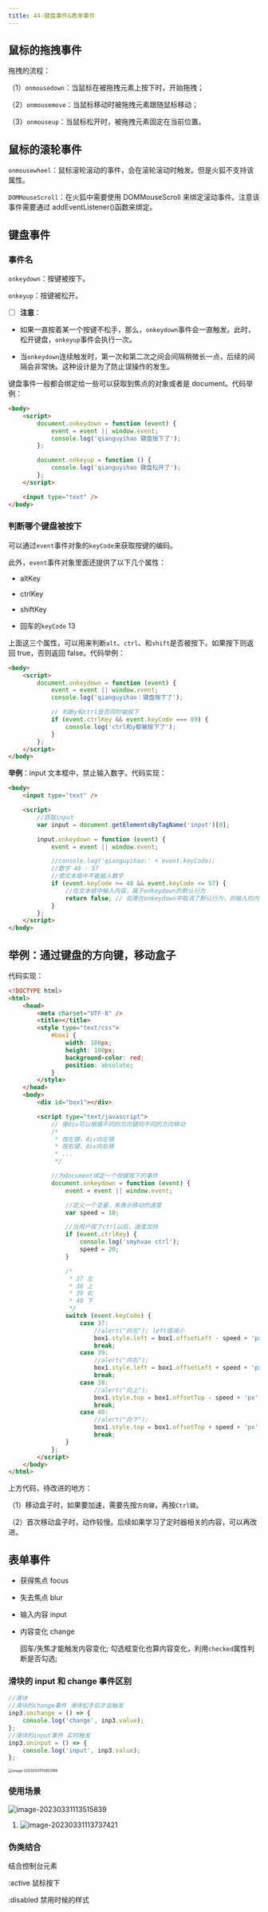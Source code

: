 ```yaml
---
title: 44-键盘事件&表单事件
---
```


## 鼠标的拖拽事件

拖拽的流程：

（1）`onmousedown`：当鼠标在被拖拽元素上按下时，开始拖拽；

（2）`onmousemove`：当鼠标移动时被拖拽元素跟随鼠标移动；

（3）`onmouseup`：当鼠标松开时，被拖拽元素固定在当前位置。

## 鼠标的滚轮事件

`onmousewheel`：鼠标滚轮滚动的事件，会在滚轮滚动时触发。但是火狐不支持该属性。

`DOMMouseScroll`：在火狐中需要使用 DOMMouseScroll 来绑定滚动事件。注意该事件需要通过 addEventListener()函数来绑定。

## 键盘事件

### 事件名

`onkeydown`：按键被按下。

`onkeyup`：按键被松开。

- [ ] **注意**：

* 如果一直按着某一个按键不松手，那么，`onkeydown`事件会一直触发。此时，松开键盘，`onkeyup`事件会执行一次。

* 当`onkeydown`连续触发时，第一次和第二次之间会间隔稍微长一点，后续的间隔会非常快。这种设计是为了防止误操作的发生。

键盘事件一般都会绑定给一些可以获取到焦点的对象或者是 document。代码举例：

```html
<body>
	<script>
		document.onkeydown = function (event) {
			event = event || window.event;
			console.log('qianguyihao 键盘按下了');
		};

		document.onkeyup = function () {
			console.log('qianguyihao 键盘松开了');
		};
	</script>

	<input type="text" />
</body>
```

### 判断哪个键盘被按下

可以通过`event`事件对象的`keyCode`来获取按键的编码。

此外，`event`事件对象里面还提供了以下几个属性：

- altKey

- ctrlKey

- shiftKey

- 回车的`keyCode` 13

上面这三个属性，可以用来判断`alt`、`ctrl`、和`shift`是否被按下。如果按下则返回 true，否则返回 false。代码举例：

```html
<body>
	<script>
		document.onkeydown = function (event) {
			event = event || window.event;
			console.log('qianguyihao：键盘按下了');

			// 判断y和ctrl是否同时被按下
			if (event.ctrlKey && event.keyCode === 89) {
				console.log('ctrl和y都被按下了');
			}
		};
	</script>
</body>
```

**举例**：input 文本框中，禁止输入数字。代码实现：

```html
<body>
	<input type="text" />

	<script>
		//获取input
		var input = document.getElementsByTagName('input')[0];

		input.onkeydown = function (event) {
			event = event || window.event;

			//console.log('qianguyihao:' + event.keyCode);
			//数字 48 - 57
			//使文本框中不能输入数字
			if (event.keyCode >= 48 && event.keyCode <= 57) {
				//在文本框中输入内容，属于onkeydown的默认行为
				return false; // 如果在onkeydown中取消了默认行为，则输入的内容，不会出现在文本框中
			}
		};
	</script>
</body>
```

## 举例：通过键盘的方向键，移动盒子

代码实现：

```html
<!DOCTYPE html>
<html>
	<head>
		<meta charset="UTF-8" />
		<title></title>
		<style type="text/css">
			#box1 {
				width: 100px;
				height: 100px;
				background-color: red;
				position: absolute;
			}
		</style>
	</head>
	<body>
		<div id="box1"></div>

		<script type="text/javascript">
			// 使div可以根据不同的方向键向不同的方向移动
			/*
			 * 按左键，div向左移
			 * 按右键，div向右移
			 * ...
			 */

			//为document绑定一个按键按下的事件
			document.onkeydown = function (event) {
				event = event || window.event;

				//定义一个变量，来表示移动的速度
				var speed = 10;

				//当用户按了ctrl以后，速度加快
				if (event.ctrlKey) {
					console.log('smyhvae ctrl');
					speed = 20;
				}

				/*
				 * 37 左
				 * 38 上
				 * 39 右
				 * 40 下
				 */
				switch (event.keyCode) {
					case 37:
						//alert("向左"); left值减小
						box1.style.left = box1.offsetLeft - speed + 'px'; // 在初始值的基础之上，减去 speed 大小
						break;
					case 39:
						//alert("向右");
						box1.style.left = box1.offsetLeft + speed + 'px';
						break;
					case 38:
						//alert("向上");
						box1.style.top = box1.offsetTop - speed + 'px';
						break;
					case 40:
						//alert("向下");
						box1.style.top = box1.offsetTop + speed + 'px';
						break;
				}
			};
		</script>
	</body>
</html>
```

上方代码，待改进的地方：

（1）移动盒子时，如果要加速，需要先按`方向键`，再按`Ctrl键`。

（2）首次移动盒子时，动作较慢。后续如果学习了定时器相关的内容，可以再改进。

## 表单事件

- 获得焦点 focus

- 失去焦点 blur

- 输入内容 input

- 内容变化 change

  回车/失焦才能触发内容变化;
  勾选框变化也算内容变化，利用`checked`属性判断是否勾选;

### 滑块的 input 和 change 事件区别

```js
//滑块
//滑块的change事件 滑块松手后才会触发
inp3.onchange = () => {
	console.log('change', inp3.value);
};
//滑块的input事件 实时触发
inp3.oninput = () => {
	console.log('input', inp3.value);
};
```

<img src="https://raw.githubusercontent.com/zhanghaooss/clouding/master/img/image-20230331112853169.png" alt="image-20230331112853169" style="zoom:50%;" />

### 使用场景

![image-20230331113515839](https://raw.githubusercontent.com/zhanghaooss/clouding/master/img/image-20230331113515839.png)

1. ![image-20230331113737421](https://raw.githubusercontent.com/zhanghaooss/clouding/master/img/image-20230331113737421.png)

### 伪类结合

结合控制台元素

:active 鼠标按下

:disabled 禁用时候的样式
